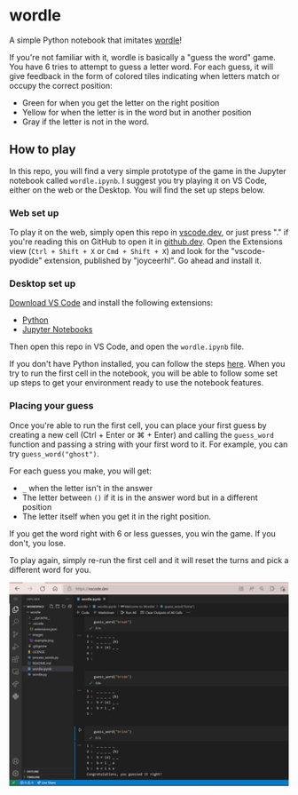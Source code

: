 # wordle
A simple Python notebook that imitates [wordle](https://www.nytimes.com/games/wordle/index.html)!

If you're not familiar with it, wordle is basically a "guess the word" game. You have 6 tries to attempt to guess a letter word. For each guess, it will give feedback in the form of colored tiles indicating when letters match or occupy the correct position:
- Green for when you get the letter on the right position
- Yellow for when the letter is in the word but in another position
- Gray if the letter is not in the word.

## How to play
In this repo, you will find a very simple prototype of the game in the Jupyter notebook called `wordle.ipynb`. I suggest you try playing it on VS Code, either on the web or the Desktop. You will find the set up steps below.

### Web set up
 To play it on the web, simply open this repo in [vscode.dev](https://vscode.dev/), or  just press "." if you're reading this on GitHub to open it in [github.dev](https://github.dev/).
 Open the Extensions view (`Ctrl + Shift + X` or `Cmd + Shift + X`) and look for the "vscode-pyodide" extension, published by "joyceerhl". Go ahead and install it.

### Desktop set up
[Download VS Code](https://code.visualstudio.com/) and install the following extensions:
- [Python](https://marketplace.visualstudio.com/items?itemName=ms-python.python)
- [Jupyter Notebooks](https://marketplace.visualstudio.com/items?itemName=ms-toolsai.jupyter)

Then open this repo in VS Code, and open the `wordle.ipynb` file.

If you don't have Python installed, you can follow the steps [here](https://code.visualstudio.com/docs/python/python-tutorial#_install-a-python-interpreter). When you try to run the first cell in the notebook, you will be able to follow  some set up steps to get your environment ready to use the notebook features.

### Placing your guess

Once you're able to run the first cell, you can place your first guess by creating a new cell (Ctrl + Enter or ⌘ + Enter) and calling the `guess_word` function and passing a string with your first word to it. For example, you can try `guess_word("ghost")`.


For each guess you make, you will get:
- `_` when the letter isn't in the answer
- The letter between `()` if it is in the answer word but in a different position
- The letter itself when you get it in the right position.

If you get the word right with 6 or less guesses, you win the game. If you don't, you lose.

To play again, simply re-run the first cell and it will reset the turns and pick a different word for you.

![Running cells by calling guess_word(string)to play the game.](https://github.com/luabud/wordle/blob/main/images/example.png?raw=true)



